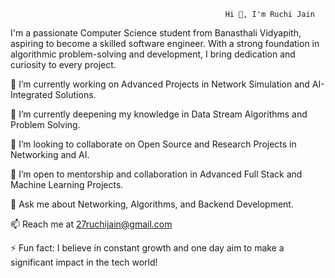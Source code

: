                                                     Hi 👋, I'm Ruchi Jain
I'm a passionate Computer Science student from Banasthali Vidyapith, aspiring to become a skilled software engineer. With a strong foundation in algorithmic problem-solving and development, I bring dedication and curiosity to every project.


🔭 I’m currently working on Advanced Projects in Network Simulation and AI-Integrated Solutions.

🌱 I’m currently deepening my knowledge in Data Stream Algorithms and Problem Solving.

👯 I’m looking to collaborate on Open Source and Research Projects in Networking and AI.

🤝 I’m open to mentorship and collaboration in Advanced Full Stack and Machine Learning Projects.

💬 Ask me about Networking, Algorithms, and Backend Development.

📫 Reach me at 27ruchijain@gmail.com

⚡ Fun fact: I believe in constant growth and one day aim to make a significant impact in the tech world!





